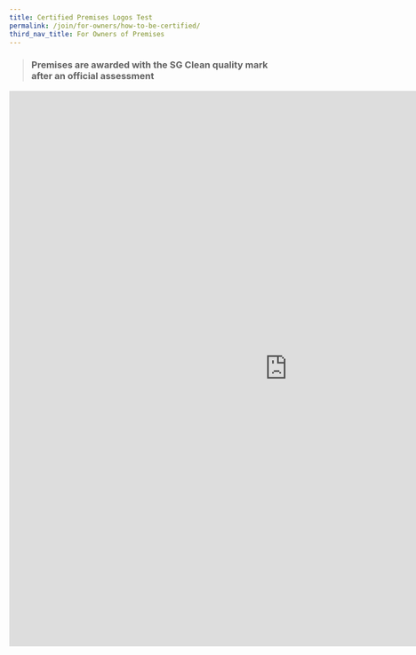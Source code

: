 ```yaml
---
title: Certified Premises Logos Test
permalink: /join/for-owners/how-to-be-certified/
third_nav_title: For Owners of Premises
---
```

> ### Premises are awarded with the SG Clean quality mark after an official assessment

<iframe src="https://www.juicer.io/api/feeds/neasingapore/iframe" frameborder="0" width="1000" height="1000" style="display:block;margin:0 auto;"></iframe>
